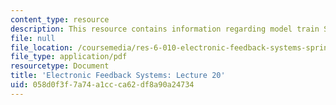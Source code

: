 ```yaml
---
content_type: resource
description: This resource contains information regarding model train Speed control.
file: null
file_location: /coursemedia/res-6-010-electronic-feedback-systems-spring-2013/058d0f3f7a74a1ccca62df8a90a24734_MITRES_6-010S13_lec20.pdf
file_type: application/pdf
resourcetype: Document
title: 'Electronic Feedback Systems: Lecture 20'
uid: 058d0f3f-7a74-a1cc-ca62-df8a90a24734
---
```

